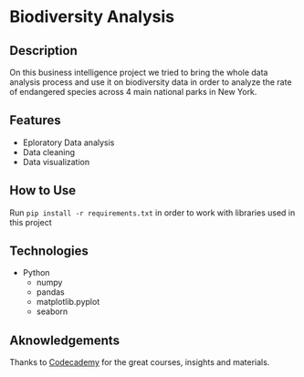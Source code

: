 # Biodiversity Analysis

## Description

On this business intelligence project we tried to bring the whole data analysis process and use it on biodiversity data in order to analyze the rate of endangered species across 4 main national parks in New York.

## Features

* Eploratory Data analysis
* Data cleaning
* Data visualization

## How to Use

Run `pip install -r requirements.txt` in order to work with libraries used in this project

## Technologies

* Python
  * numpy
  * pandas
  * matplotlib.pyplot
  * seaborn

## Aknowledgements

Thanks to [Codecademy](https://www.codecademy.com/learn) for the great courses, insights and materials.
